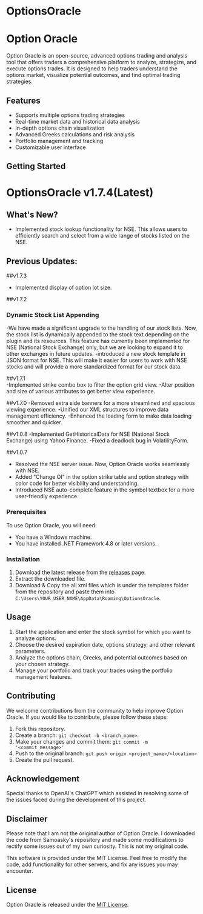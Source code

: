 # OptionsOracle
# Option Oracle

Option Oracle is an open-source, advanced options trading and analysis tool that offers traders a comprehensive platform to 
analyze, strategize, and execute options trades. It is designed to help traders understand the options market, visualize potential outcomes, 
and find optimal trading strategies.

## Features

- Supports multiple options trading strategies
- Real-time market data and historical data analysis
- In-depth options chain visualization
- Advanced Greeks calculations and risk analysis
- Portfolio management and tracking
- Customizable user interface

## Getting Started

# OptionsOracle v1.7.4(Latest)

## What's New?

* Implemented stock lookup functionality for NSE. This allows users to efficiently search and select from a wide range of stocks listed on the NSE.

## Previous Updates:

##v1.7.3

- Implemented display of option lot size.

##v1.7.2

### Dynamic Stock List Appending

-We have made a significant upgrade to the handling of our stock lists. Now, the stock list is dynamically appended to the stock text depending on the plugin and its resources. This feature has currently been implemented for NSE (National Stock Exchange) only, but we are looking to expand it to other exchanges in future updates.
-introduced a new stock template in JSON format for NSE. This will make it easier for users to work with NSE stocks and will provide a more standardized format for our stock data.

##v1.7.1	
-Implemented strike combo box to filter the option grid view.
-Alter position and size of various attributes to get better view experience.

##v1.7.0
-Removed extra side banners for a more streamlined and spacious viewing experience.
-Unified our XML structures to improve data management efficiency.
-Enhanced the loading form to make data loading smoother and quicker.

##v1.0.8
-Implemented GetHistoricalData for NSE (National Stock Exchange) using Yahoo Finance.
-Fixed a deadlock bug in VolatilityForm.

##v1.0.7
- Resolved the NSE server issue. Now, Option Oracle works seamlessly with NSE.
- Added "Change OI" in the option strike table and option strategy with color code for better visibility and understanding.
- Introduced NSE auto-complete feature in the symbol textbox for a more user-friendly experience.

### Prerequisites

To use Option Oracle, you will need:

- You have a Windows machine.
- You have installed .NET Framework 4.8 or later versions.

### Installation

1. Download the latest release from the [releases](https://github.com/sha37/OptionsOracle/releases/) page.
2. Extract the downloaded file.
3. Download & Copy the all xml files which is under the templates folder from the repository and paste them into `C:\Users\YOUR_USER_NAME\AppData\Roaming\OptionsOracle`.

## Usage

1. Start the application and enter the stock symbol for which you want to analyze options.
2. Choose the desired expiration date, options strategy, and other relevant parameters.
3. Analyze the options chain, Greeks, and potential outcomes based on your chosen strategy.
4. Manage your portfolio and track your trades using the portfolio management features.

## Contributing

We welcome contributions from the community to help improve Option Oracle. If you would like to contribute, please follow these steps:

1. Fork this repository.
2. Create a branch: `git checkout -b <branch_name>`.
3. Make your changes and commit them: `git commit -m '<commit_message>'`
4. Push to the original branch: `git push origin <project_name>/<location>`
5. Create the pull request.

## Acknowledgement

Special thanks to OpenAI's ChatGPT which assisted in resolving some of the issues faced during the development of this project.

## Disclaimer

Please note that I am not the original author of Option Oracle. I downloaded the code from Samoasky's repository and made some modifications to rectify some issues out of my own curiosity. This is not my original code.

This software is provided under the MIT License. Feel free to modify the code, add functionality for other servers, and fix any issues you may encounter.


## License

Option Oracle is released under the [MIT License](LICENSE).
